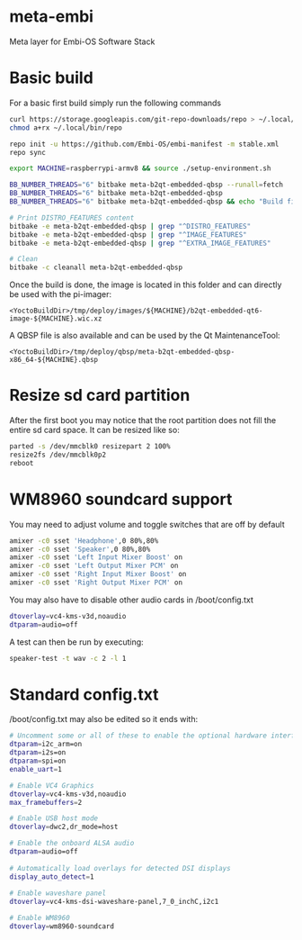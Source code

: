 # meta-embi
Meta layer for Embi-OS Software Stack

# Basic build
For a basic first build simply run the following commands
```bash
curl https://storage.googleapis.com/git-repo-downloads/repo > ~/.local/bin/repo
chmod a+rx ~/.local/bin/repo

repo init -u https://github.com/Embi-OS/embi-manifest -m stable.xml
repo sync

export MACHINE=raspberrypi-armv8 && source ./setup-environment.sh

BB_NUMBER_THREADS="6" bitbake meta-b2qt-embedded-qbsp --runall=fetch
BB_NUMBER_THREADS="6" bitbake meta-b2qt-embedded-qbsp
BB_NUMBER_THREADS="6" bitbake meta-b2qt-embedded-qbsp && echo "Build finished at $(date)"

# Print DISTRO_FEATURES content
bitbake -e meta-b2qt-embedded-qbsp | grep "^DISTRO_FEATURES"
bitbake -e meta-b2qt-embedded-qbsp | grep "^IMAGE_FEATURES"
bitbake -e meta-b2qt-embedded-qbsp | grep "^EXTRA_IMAGE_FEATURES"

# Clean
bitbake -c cleanall meta-b2qt-embedded-qbsp
```
Once the build is done, the image is located in this folder and can directly be used with the pi-imager:
```filenames
<YoctoBuildDir>/tmp/deploy/images/${MACHINE}/b2qt-embedded-qt6-image-${MACHINE}.wic.xz
```

A QBSP file is also available and can be used by the Qt MaintenanceTool:
```filenames
<YoctoBuildDir>/tmp/deploy/qbsp/meta-b2qt-embedded-qbsp-x86_64-${MACHINE}.qbsp
```

# Resize sd card partition
After the first boot you may notice that the root partition does not fill the entire sd card space. It can be resized like so:
```bash
parted -s /dev/mmcblk0 resizepart 2 100%
resize2fs /dev/mmcblk0p2
reboot
```

# WM8960 soundcard support
You may need to adjust volume and toggle switches that are off by default
```bash
amixer -c0 sset 'Headphone',0 80%,80%
amixer -c0 sset 'Speaker',0 80%,80%
amixer -c0 sset 'Left Input Mixer Boost' on
amixer -c0 sset 'Left Output Mixer PCM' on
amixer -c0 sset 'Right Input Mixer Boost' on
amixer -c0 sset 'Right Output Mixer PCM' on
```
You may also have to disable other audio cards in /boot/config.txt
```bash
dtoverlay=vc4-kms-v3d,noaudio
dtparam=audio=off
```

A test can then be run by executing:
```bash
speaker-test -t wav -c 2 -l 1
```

# Standard config.txt
/boot/config.txt may also be edited so it ends with:
```bash
# Uncomment some or all of these to enable the optional hardware interfaces
dtparam=i2c_arm=on
dtparam=i2s=on
dtparam=spi=on
enable_uart=1

# Enable VC4 Graphics
dtoverlay=vc4-kms-v3d,noaudio
max_framebuffers=2

# Enable USB host mode
dtoverlay=dwc2,dr_mode=host

# Enable the onboard ALSA audio 
dtparam=audio=off
 
# Automatically load overlays for detected DSI displays 
display_auto_detect=1 
 
# Enable waveshare panel 
dtoverlay=vc4-kms-dsi-waveshare-panel,7_0_inchC,i2c1 

# Enable WM8960
dtoverlay=wm8960-soundcard
```
